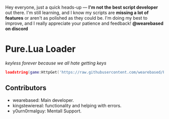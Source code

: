 Hey everyone, just a quick heads-up — **I'm not the best script developer** out there. I'm still learning, and I know my scripts are **missing a lot of features** or aren't as polished as they could be. I'm doing my best to improve, and I really appreciate your patience and feedback! **@wearebased on discord**


# Pure.Lua Loader
*keyless forever because we all hate getting keys*
```lua
loadstring(game:HttpGet('https://raw.githubusercontent.com/wearebased/Pure/refs/heads/main/loadstring'))()
```

## Contributors
- wearebased: Main developer.
- kingstewiereal: functionality and helping with errors.
- y0urn0rmalguy: Mentall Support.
